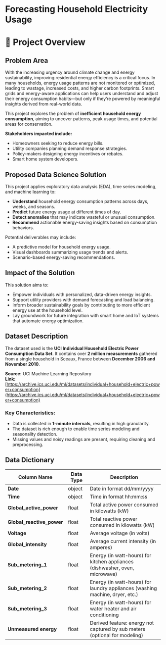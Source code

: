 # Forecasting Household Electricity Usage


# 🧠 Project Overview

## Problem Area

With the increasing urgency around climate change and energy sustainability, improving residential energy efficiency is a critical focus. In many households, energy usage patterns are not monitored or optimized, leading to wastage, increased costs, and higher carbon footprints. Smart grids and energy-aware applications can help users understand and adjust their energy consumption habits—but only if they’re powered by meaningful insights derived from real-world data.

This project explores the problem of **inefficient household energy consumption**, aiming to uncover patterns, peak usage times, and potential areas for conservation.

**Stakeholders impacted include:**
- Homeowners seeking to reduce energy bills.
- Utility companies planning demand response strategies.
- Policy-makers designing energy incentives or rebates.
- Smart home system developers.

## Proposed Data Science Solution

This project applies exploratory data analysis (EDA), time series modeling, and machine learning to:
- **Understand** household energy consumption patterns across days, weeks, and seasons.
- **Predict** future energy usage at different times of day.
- **Detect anomalies** that may indicate wasteful or unusual consumption.
- **Recommend** actionable energy-saving insights based on consumption behaviors.

Potential deliverables may include:
- A predictive model for household energy usage.
- Visual dashboards summarizing usage trends and alerts.
- Scenario-based energy-saving recommendations.

## Impact of the Solution

This solution aims to:
- Empower individuals with personalized, data-driven energy insights.
- Support utility providers with demand forecasting and load balancing.
- Inform broader sustainability goals by contributing to more efficient energy use at the household level.
- Lay groundwork for future integration with smart home and IoT systems that automate energy optimization.

## Dataset Description

The dataset used is the **UCI Individual Household Electric Power Consumption Data Set**. It contains over **2 million measurements** gathered from a single household in Sceaux, France between **December 2006 and November 2010**.

**Source:** UCI Machine Learning Repository  
**Link:** [https://archive.ics.uci.edu/ml/datasets/individual+household+electric+power+consumption](https://archive.ics.uci.edu/ml/datasets/individual+household+electric+power+consumption)

### Key Characteristics:
- Data is collected in **1-minute intervals**, resulting in high granularity.
- The dataset is rich enough to enable time series modeling and seasonality detection.
- Missing values and noisy readings are present, requiring cleaning and preprocessing.

## Data Dictionary

| Column Name              | Data Type | Description |
|--------------------------|-----------|-------------|
| **Date**                 | object    | Date in format dd/mm/yyyy |
| **Time**                 | object    | Time in format hh:mm:ss |
| **Global_active_power**  | float     | Total active power consumed in kilowatts (kW) |
| **Global_reactive_power**| float     | Total reactive power consumed in kilowatts (kW) |
| **Voltage**              | float     | Average voltage (in volts) |
| **Global_intensity**     | float     | Average current intensity (in amperes) |
| **Sub_metering_1**       | float     | Energy (in watt-hours) for kitchen appliances (dishwasher, oven, microwave) |
| **Sub_metering_2**       | float     | Energy (in watt-hours) for laundry appliances (washing machine, dryer, etc.) |
| **Sub_metering_3**       | float     | Energy (in watt-hours) for water heater and air conditioning |
| **Unmeasured energy**    | float     | Derived feature: energy not captured by sub meters (optional for modeling) |







